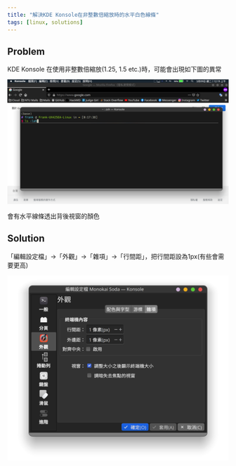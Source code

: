 ```yaml
---
title: "解決KDE Konsole在非整數倍縮放時的水平白色線條"
tags: [linux, solutions]
---
```


## Problem

KDE Konsole 在使用非整數倍縮放(1.25, 1.5 etc.)時，可能會出現如下圖的異常

![konsole_glitch](../assets/post_pics/konsole_glitch.png)

會有水平線條透出背後視窗的顏色

## Solution

「編輯設定檔」&rarr;「外觀」&rarr;「雜項」&rarr;「行間距」，把行間距設為1px(有些會需要更高)

![solution](../assets/post_pics/konsole_glitch_solution.png)

